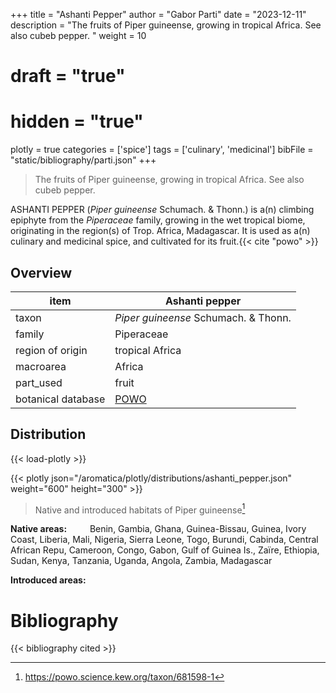 +++
title = "Ashanti Pepper"
author = "Gabor Parti"
date = "2023-12-11"
description = "The fruits of Piper guineense, growing in tropical Africa. See also cubeb pepper. "
weight = 10
# draft = "true"
# hidden = "true"
plotly = true
categories = ['spice']
tags = ['culinary', 'medicinal']
bibFile = "static/bibliography/parti.json"
+++

>The fruits of Piper guineense, growing in tropical Africa. See also cubeb pepper.  [<i class="fab fa-wikipedia-w"></i>](https://en.wikipedia.org/wiki/Piper_guineense)

<center>



</center>

ASHANTI PEPPER (*Piper guineense* Schumach. & Thonn.) is a(n) climbing epiphyte from the *Piperaceae* family, growing in the wet tropical biome, originating in the region(s) of Trop. Africa, Madagascar. It is used as a(n) culinary and medicinal spice, and cultivated for its fruit.{{< cite "powo" >}}

## Overview

|       item       |                   Ashanti pepper                  |
|------------------|---------------------------------------------------|
|       taxon      |        *Piper guineense* Schumach. & Thonn.       |
|      family      |                     Piperaceae                    |
| region of origin |                  tropical Africa                  |
|     macroarea    |                       Africa                      |
|     part_used    |                       fruit                       |
|botanical database|[POWO](https://powo.science.kew.org/taxon/681598-1)|



## Distribution

{{< load-plotly >}}

{{< plotly json="/aromatica/plotly/distributions/ashanti_pepper.json" weight="600" height="300" >}}

>Native and introduced habitats of Piper guineense[^powo]

[^powo]: https://powo.science.kew.org/taxon/681598-1

<p style="text-align:left;">

**Native areas:** &ensp; &ensp; &ensp; Benin, Gambia, Ghana, Guinea-Bissau, Guinea, Ivory Coast, Liberia, Mali, Nigeria, Sierra Leone, Togo, Burundi, Cabinda, Central African Repu, Cameroon, Congo, Gabon, Gulf of Guinea Is., Zaïre, Ethiopia, Sudan, Kenya, Tanzania, Uganda, Angola, Zambia, Madagascar

**Introduced areas:** 

</p>



# Bibliography

{{< bibliography cited >}}

